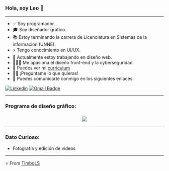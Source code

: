 ### Hola, soy Leo 👋 


---------------------------------------------------------------------------------------------------------------------------------------------------------------------------------

- ✅ Soy programador.
- 🎓 Soy diseñador gráfico.
- 📚 Estoy terminando la carrera de Licenciatura en Sistemas de la información (UNNE).
- ⚡ Tengo conocimiento en UI/UX.
- 🌱 Actualmente estoy trabajando en diseño web.
- 👨🏽‍💻  Me apasiona el diseño front-end y la cyberseguridad.
- 📝 Puedes ver mi  [curriculum](https://drive.google.com/file/d/1FTCkOMukrfcah6kb6bSJOvSCEe69Pw2y/view?usp=sharing)
- 💪🏼 ¡Preguntame lo que quieras!
- 💬 Puedes comunicarte conmigo en los siguientes enlaces: 

[![Linkedin](https://img.shields.io/badge/-LinkedIn-blue?style=flat&logo=Linkedin&logoColor=white)](https://www.linkedin.com/in/sanchezleonardojf/)
[![Gmail Badge](https://img.shields.io/badge/-Gmail-c14438?style=flat-square&logo=Gmail&logoColor=white&link=mailto:dacelis0@misena.edu.co)](mailto:timbodg@gmail.com)

---------------------------------------------------------------------------------------------------------------------------------------------------------------------------------

### Programa de diseño gráfico:


<h3 align="center">
  
<img src="https://drive.google.com/file/d/1QQe7ntAn72GyXKOiQitn8qQ0MJ-s2SnI/view?usp=sharing" />
</h3>

---------------------------------------------------------------------------------------------------------------------------------------------------------------------------------

### Dato Curioso: 
- Fotografía y edición de videos
---------------------------------------------------------------------------------------------------------------------------------------------------------------------------------

⭐️ From [TimboLS](https://github.com/TimboLS)
